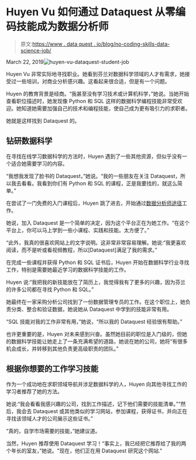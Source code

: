 # Huyen Vu 如何通过 Dataquest 从零编码技能成为数据分析师

> 原文:[https://www . data quest . io/blog/no-coding-skills-data-science-job/](https://www.dataquest.io/blog/no-coding-skills-data-science-job/)

March 22, 2019![huyen-vu-dataquest-student-job](../Images/37480b1ecd5d758413970e8d6933f42b.png)

Huyen Vu 非常实际地寻找职业。她看到芬兰对数据科学领域的人才有需求，她接受过一些培训，对商业分析感兴趣。这看起来很合适，但是有一个问题。

Huyen 的教育背景是经商。“我甚至没有学习技术或计算机科学，”她说。当她开始查看职位描述时，她发现像 Python 和 SQL 这样的数据科学编程技能非常受欢迎。她知道她需要加强自己的技术和编程技能，使自己成为更有吸引力的求职者。

她就是这样找到 Dataquest 的。

## 钻研数据科学

在寻找在线学习数据科学的方法时，Huyen 遇到了一些其他资源，但似乎没有一个适合她需要学习的内容。

“我想我发现了脸书的 Dataquest，”她说。“我的一些朋友在关注 Dataquest，所以我去看看。我看到你们有 Python 和 SQL 的课程，正是我要找的，就这么简单。”

在尝试了一门免费的入门课程后，Huyen 跳了进去，开始通过[数据分析师途径](https://www.dataquest.io/path/data-analyst-r)工作。

她说，加入 Dataquest 是一个简单的决定，因为这个平台正在为她工作。“在这个平台上，你可以马上学到一些小课程、实践和技能。太方便了。”

“此外，我真的很喜欢网站上的文字说明。这非常非常容易理解。她说:“我更喜欢阅读，而不是听或看视频教程，所以[Dataquest]满足了我的需求。”

在完成一些课程并获得 Python 和 SQL 证书后，Huyen 开始在数据科学行业寻找工作，特别是需要她最近学习的数据科学技能的工作。

Huyen 说:“我把我的新技能放在了简历上，我觉得我有了更多的兴趣，因为芬兰的许多公司都在寻找 Python 和 SQL。”

她最终在一家采购分析公司找到了一份数据管理专员的工作。在这个职位上，她负责分类、整合和验证数据，她说她从 Dataquest 中学到的技能非常有用。

“SQL 技能对我的工作非常有用，”她说，“所以我的 Dataquest 经验很有帮助。”

也许更重要的是，Huyen 对未来感到兴奋。虽然她目前的职位是入门级的，但她的数据科学技能让她走上了一条充满希望的道路，她说在她的公司，她将“有很多机会成长，并转移到其他负责更高级职责的团队。”

## 根据你想要的工作学习技能

作为一个成功地在求职领域导航并涉足数据科学的人，Huyen 向其他寻找工作的学习者推荐了她的方法。

她说:“我会看看我感兴趣的公司，找到工作描述，记下他们需要的技能清单。”“然后，我会去 Dataquest 或其他类似的学习网站，参加课程，获得证书，并向正在寻找该领域人才的公司展示这些证书。”

“真的，自学市场需要的技能，”她建议道。

当然，Huyen 推荐使用 Dataquest 学习！“事实上，我已经把它推荐给了我的两个年长的室友，”她说。"现在，他们正在用 Dataquest 研究这个网站."